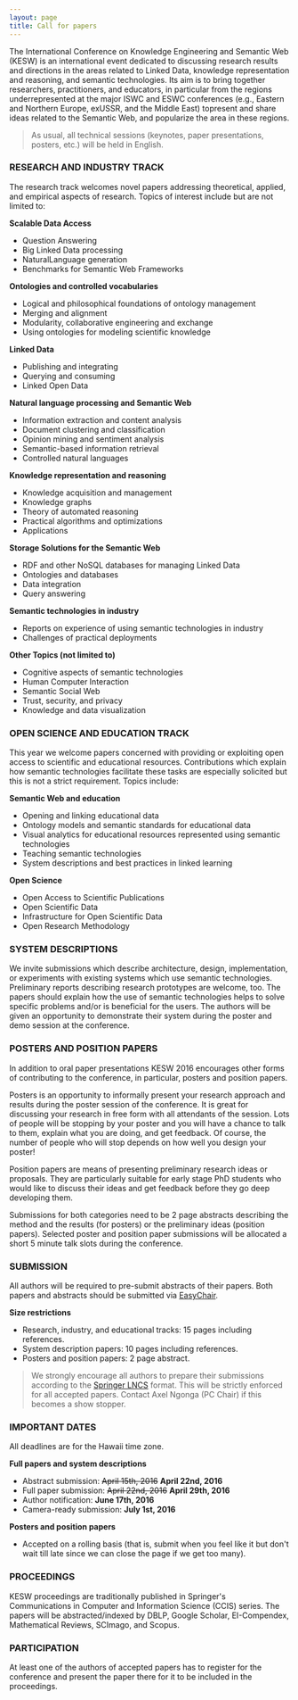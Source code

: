 ```yaml
---
layout: page
title: Call for papers
---
```


<p class="text-justify">The International Conference on Knowledge Engineering and Semantic Web (KESW) is an international event dedicated to discussing research results and directions in the areas related to Linked Data, knowledge representation and reasoning, and semantic technologies. Its aim is to bring together researchers, practitioners, and educators, in particular from the regions underrepresented at the major ISWC and ESWC conferences (e.g., Eastern and Northern Europe, ex­USSR, and the Middle East) topresent and share ideas related to the Semantic Web, and popularize the area in these regions.</p>

<blockquote><p class="text-justify">As usual, all technical sessions (keynotes, paper presentations, posters, etc.) will be held in English.</p></blockquote>

### RESEARCH AND INDUSTRY TRACK

<p class="text-justify">The research track welcomes novel papers addressing theoretical, applied, and empirical aspects of research. Topics of interest include but are not limited to:</p>

**Scalable Data Access**

* Question Answering
* Big Linked Data processing
* Natural­Language generation
* Benchmarks for Semantic Web Frameworks

**Ontologies and controlled vocabularies**

* Logical and philosophical foundations of ontology management
* Merging and alignment
* Modularity, collaborative engineering and exchange
* Using ontologies for modeling scientific knowledge

**Linked Data**

* Publishing and integrating
* Querying and consuming
* Linked Open Data

**Natural language processing and Semantic Web**

* Information extraction and content analysis
* Document clustering and classification
* Opinion mining and sentiment analysis
* Semantic-based information retrieval
* Controlled natural languages

**Knowledge representation and reasoning**

* Knowledge acquisition and management
* Knowledge graphs
* Theory of automated reasoning
* Practical algorithms and optimizations
* Applications

**Storage Solutions for the Semantic Web**

* RDF and other NoSQL databases for managing Linked Data
* Ontologies and databases
* Data integration
* Query answering

**Semantic technologies in industry**

* Reports on experience of using semantic technologies in industry
* Challenges of practical deployments

**Other Topics (not limited to)**

* Cognitive aspects of semantic technologies
* Human Computer Interaction
* Semantic Social Web
* Trust, security, and privacy
* Knowledge and data visualization

### OPEN SCIENCE AND EDUCATION TRACK

<p class="text-justify">This year we welcome papers concerned with providing or exploiting open access to scientific and educational resources. Contributions which explain how semantic technologies facilitate these tasks are especially solicited but this is not a strict requirement. Topics include:</p>

**Semantic Web and education**

* Opening and linking educational data
* Ontology models and semantic standards for educational data
* Visual analytics for educational resources represented using semantic technologies
* Teaching semantic technologies
* System descriptions and best practices in linked learning

**Open Science**

* Open Access to Scientific Publications
* Open Scientific Data
* Infrastructure for Open Scientific Data
* Open Research Methodology

### SYSTEM DESCRIPTIONS

<p class="text-justify">We invite submissions which describe architecture, design, implementation, or experiments with existing systems which use semantic technologies. Preliminary reports describing research prototypes are welcome, too. The papers should explain how the use of semantic technologies helps to solve specific problems and/or is beneficial for the users. The authors will be given an opportunity to demonstrate their system during the poster and demo session at the conference.</p>

### POSTERS AND POSITION PAPERS

<p class="text-justify">In addition to oral paper presentations KESW 2016 encourages other forms of contributing to the conference, in particular, posters and position papers.</p>

<p class="text-justify">Posters is an opportunity to informally present your research approach and results during the poster session of the conference. It is great for discussing your research in free form with all attendants of the session. Lots of people will be stopping by your poster and you will have a chance to talk to them, explain what you are doing, and get feedback. Of course, the number of people who will stop depends on how well you design your poster!</p>

<p class="text-justify">Position papers are means of presenting preliminary research ideas or proposals. They are particularly suitable for early stage PhD students who would like to discuss their ideas and get feedback before they go deep developing them.</p>

<p class="text-justify">Submissions for both categories need to be 2 page abstracts describing the method and the results (for posters) or the preliminary ideas (position papers). Selected poster and position paper submissions will be allocated a short 5 minute talk slots during the conference.</p>

### SUBMISSION

<p class="text-justify">All authors will be required to pre-submit abstracts of their papers. Both papers and abstracts should be submitted via <a href="https://easychair.org/conferences/?conf=kesw2016">EasyChair</a>.</p>

**Size restrictions**

* Research, industry, and educational tracks: 15 pages including references.
* System description papers: 10 pages including references.
* Posters and position papers: 2 page abstract.

<blockquote><p class="text-justify">We strongly encourage all authors to prepare their submissions according to the <a href="http://www.springer.com/computer/lncs/lncs+authors?SGWID=0-40209-0-0-0">Springer LNCS</a> format. This will be strictly enforced for all accepted papers. Contact Axel Ngonga (PC Chair) if this becomes a show stopper.</p></blockquote>

### IMPORTANT DATES

All deadlines are for the Hawaii time zone.

**Full papers and system descriptions**

* Abstract submission: <s>April 15th, 2016</s> **April 22nd, 2016**
* Full paper submission: <s>April 22nd, 2016</s> **April 29th, 2016**
* Author notification: **June 17th, 2016**
* Camera-ready submission: **July 1st, 2016**

**Posters and position papers**

* Accepted on a rolling basis (that is, submit when you feel like it but don't wait till late since we can close the page if we get too many).

### PROCEEDINGS

<p class="text-justify">KESW proceedings are traditionally published in Springer's Communications in Computer and Information Science (CCIS) series. The papers will be abstracted/indexed by DBLP, Google Scholar, EI-Compendex, Mathematical Reviews, SCImago, and Scopus.</p>

### PARTICIPATION

<p class="text-justify">At least one of the authors of accepted papers has to register for the conference and present the paper there for it to be included in the proceedings.</p>
